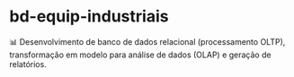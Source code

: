 # bd-equip-industriais
📊 Desenvolvimento de banco de dados relacional (processamento OLTP), transformação em modelo para análise de dados (OLAP) e geração de relatórios.

